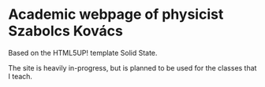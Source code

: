 # Academic webpage of physicist Szabolcs Kovács
Based on the HTML5UP! template Solid State.

The site is heavily in-progress, but is planned to be used for the classes that I teach.
